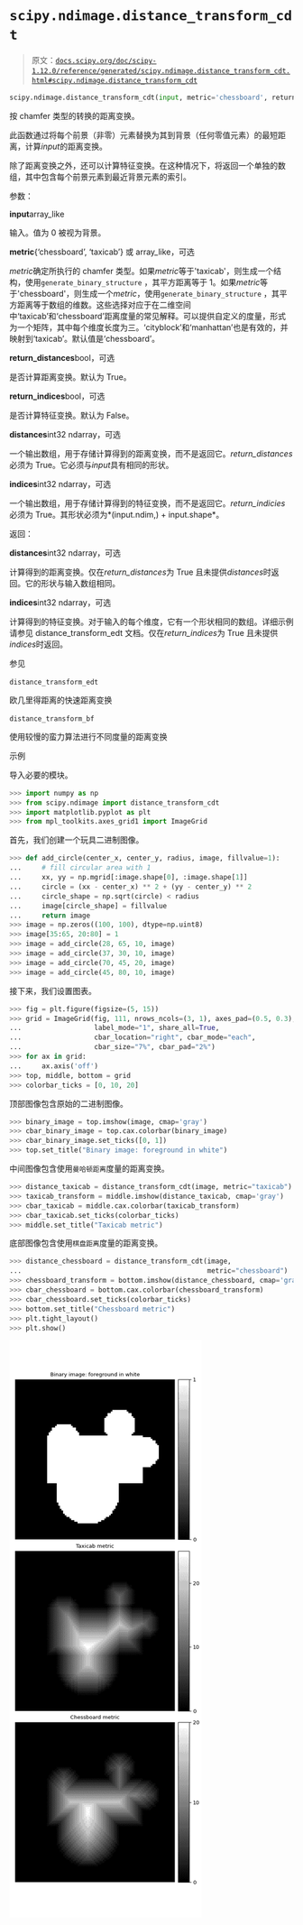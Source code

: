 # `scipy.ndimage.distance_transform_cdt`

> 原文：[`docs.scipy.org/doc/scipy-1.12.0/reference/generated/scipy.ndimage.distance_transform_cdt.html#scipy.ndimage.distance_transform_cdt`](https://docs.scipy.org/doc/scipy-1.12.0/reference/generated/scipy.ndimage.distance_transform_cdt.html#scipy.ndimage.distance_transform_cdt)

```py
scipy.ndimage.distance_transform_cdt(input, metric='chessboard', return_distances=True, return_indices=False, distances=None, indices=None)
```

按 chamfer 类型的转换的距离变换。

此函数通过将每个前景（非零）元素替换为其到背景（任何零值元素）的最短距离，计算*input*的距离变换。

除了距离变换之外，还可以计算特征变换。在这种情况下，将返回一个单独的数组，其中包含每个前景元素到最近背景元素的索引。

参数：

**input**array_like

输入。值为 0 被视为背景。

**metric**{‘chessboard’, ‘taxicab’} 或 array_like，可选

*metric*确定所执行的 chamfer 类型。如果*metric*等于'taxicab'，则生成一个结构，使用`generate_binary_structure` ，其平方距离等于 1。如果*metric*等于'chessboard'，则生成一个*metric*，使用`generate_binary_structure` ，其平方距离等于数组的维数。这些选择对应于在二维空间中‘taxicab’和‘chessboard’距离度量的常见解释。可以提供自定义的度量，形式为一个矩阵，其中每个维度长度为三。‘cityblock’和‘manhattan’也是有效的，并映射到‘taxicab’。默认值是‘chessboard’。

**return_distances**bool，可选

是否计算距离变换。默认为 True。

**return_indices**bool，可选

是否计算特征变换。默认为 False。

**distances**int32 ndarray，可选

一个输出数组，用于存储计算得到的距离变换，而不是返回它。*return_distances* 必须为 True。它必须与*input*具有相同的形状。

**indices**int32 ndarray，可选

一个输出数组，用于存储计算得到的特征变换，而不是返回它。*return_indicies* 必须为 True。其形状必须为*(input.ndim,) + input.shape*。

返回：

**distances**int32 ndarray，可选

计算得到的距离变换。仅在*return_distances*为 True 且未提供*distances*时返回。它的形状与输入数组相同。

**indices**int32 ndarray，可选

计算得到的特征变换。对于输入的每个维度，它有一个形状相同的数组。详细示例请参见 distance_transform_edt 文档。仅在*return_indices*为 True 且未提供*indices*时返回。

参见

`distance_transform_edt`

欧几里得距离的快速距离变换

`distance_transform_bf`

使用较慢的蛮力算法进行不同度量的距离变换

示例

导入必要的模块。

```py
>>> import numpy as np
>>> from scipy.ndimage import distance_transform_cdt
>>> import matplotlib.pyplot as plt
>>> from mpl_toolkits.axes_grid1 import ImageGrid 
```

首先，我们创建一个玩具二进制图像。

```py
>>> def add_circle(center_x, center_y, radius, image, fillvalue=1):
...     # fill circular area with 1
...     xx, yy = np.mgrid[:image.shape[0], :image.shape[1]]
...     circle = (xx - center_x) ** 2 + (yy - center_y) ** 2
...     circle_shape = np.sqrt(circle) < radius
...     image[circle_shape] = fillvalue
...     return image
>>> image = np.zeros((100, 100), dtype=np.uint8)
>>> image[35:65, 20:80] = 1
>>> image = add_circle(28, 65, 10, image)
>>> image = add_circle(37, 30, 10, image)
>>> image = add_circle(70, 45, 20, image)
>>> image = add_circle(45, 80, 10, image) 
```

接下来，我们设置图表。

```py
>>> fig = plt.figure(figsize=(5, 15))
>>> grid = ImageGrid(fig, 111, nrows_ncols=(3, 1), axes_pad=(0.5, 0.3),
...                  label_mode="1", share_all=True,
...                  cbar_location="right", cbar_mode="each",
...                  cbar_size="7%", cbar_pad="2%")
>>> for ax in grid:
...     ax.axis('off')
>>> top, middle, bottom = grid
>>> colorbar_ticks = [0, 10, 20] 
```

顶部图像包含原始的二进制图像。

```py
>>> binary_image = top.imshow(image, cmap='gray')
>>> cbar_binary_image = top.cax.colorbar(binary_image)
>>> cbar_binary_image.set_ticks([0, 1])
>>> top.set_title("Binary image: foreground in white") 
```

中间图像包含使用`曼哈顿距离`度量的距离变换。

```py
>>> distance_taxicab = distance_transform_cdt(image, metric="taxicab")
>>> taxicab_transform = middle.imshow(distance_taxicab, cmap='gray')
>>> cbar_taxicab = middle.cax.colorbar(taxicab_transform)
>>> cbar_taxicab.set_ticks(colorbar_ticks)
>>> middle.set_title("Taxicab metric") 
```

底部图像包含使用`棋盘距离`度量的距离变换。

```py
>>> distance_chessboard = distance_transform_cdt(image,
...                                              metric="chessboard")
>>> chessboard_transform = bottom.imshow(distance_chessboard, cmap='gray')
>>> cbar_chessboard = bottom.cax.colorbar(chessboard_transform)
>>> cbar_chessboard.set_ticks(colorbar_ticks)
>>> bottom.set_title("Chessboard metric")
>>> plt.tight_layout()
>>> plt.show() 
```

![../../_images/scipy-ndimage-distance_transform_cdt-1.png](img/15babeac83d803664db42532249c3cfe.png)
